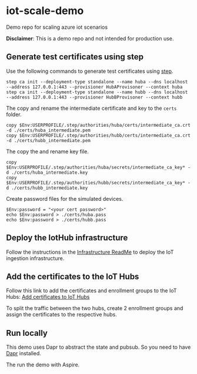 # iot-scale-demo
Demo repo for scaling azure iot scenarios 

**Disclaimer**: This is a demo repo and not intended for production use. 

## Generate test certificates using step

Use the following commands to generate test certificates using [step](https://smallstep.com/docs/step-cli/installation/). 

```pwsh
step ca init --deployment-type standalone --name huba --dns localhost --address 127.0.0.1:443 --provisioner HubAProvisoner --context huba
step ca init --deployment-type standalone --name hubb --dns localhost --address 127.0.0.1:443 --provisioner HubBProvisoner --context hubb
```

The copy and rename the intermediate certificate and key to the `certs` folder. 

```pwsh
copy $Env:USERPROFILE/.step/authorities/huba/certs/intermediate_ca.crt -d ./certs/huba_intermediate.pem
copy $Env:USERPROFILE/.step/authorities/hubb/certs/intermediate_ca.crt -d ./certs/hubb_intermediate.pem
```

The copy the and rename key file. 

```pwsh
copy $Env:USERPROFILE/.step/authorities/huba/secrets/intermediate_ca_key* -d ./certs/huba_intermediate.key
copy $Env:USERPROFILE/.step/authorities/hubb/secrets/intermediate_ca_key* -d ./certs/hubb_intermediate.key
```

Create password files for the simulated devices. 

```pwsh
$Env:password = "<your cert password>"
echo $Env:password > ./certs/huba.pass
echo $Env:password > ./certs/hubb.pass
```

## Deploy the IotHub infrastructure

Follow the instructions in the [Infrastructure ReadMe](./infrastructure/hub-scenario/README.md) to deploy the IoT ingestion infrastructure.

## Add the certificates to the IoT Hubs

Follow this link to add the certificates and enrollment groups to the IoT Hubs: [Add certificates to IoT Hubs](https://learn.microsoft.com/en-us/azure/iot-dps/tutorial-custom-hsm-enrollment-group-x509?tabs=windows&pivots=programming-language-csharp#verify-ownership-of-the-root-certificate)

To split the traffic between the two hubs, create 2 enrollment groups and assign the certificates to the respective hubs.

## Run locally 

This demo uses Dapr to abstract the state and pubsub. So you need to have [Dapr](https://dapr.io/) installed. 

The run the demo with Aspire.
